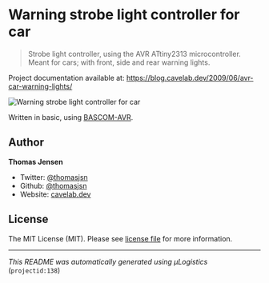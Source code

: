 # Warning strobe light controller for car

> Strobe light controller, using the AVR ATtiny2313 microcontroller. Meant for cars; with front, side and rear warning lights.

Project documentation available at: https://blog.cavelab.dev/2009/06/avr-car-warning-lights/

![Warning strobe light controller for car](https://i.logistics.cavelab.net/large/1029.jpeg)

Written in basic, using [BASCOM-AVR](http://www.mcselec.com/).

## Author
**Thomas Jensen**
* Twitter: [@thomasjsn](https://twitter.com/thomasjsn)
* Github: [@thomasjsn](https://github.com/thomasjsn)
* Website: [cavelab.dev](https://cavelab.dev)

## License
The MIT License (MIT). Please see [license file](LICENSE.txt) for more information.

---
_This README was automatically generated using µLogistics_ (`projectid:138`)
